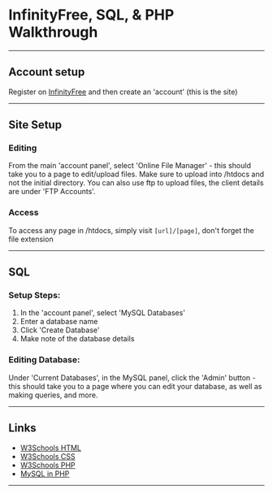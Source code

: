 # InfinityFree, SQL, & PHP Walkthrough  
<hr>

## Account setup
Register on [InfinityFree](https://app.infinityfree.net/register) and then create an 'account' (this is the site)
<hr>

## Site Setup
### Editing
From the main 'account panel', select 'Online File Manager' - this should take you to a page to edit/upload files. Make sure to upload into /htdocs and not the initial directory. You can also use ftp to upload files, the client details are under 'FTP Accounts'.
### Access
To access any page in /htdocs, simply visit `[url]/[page]`, don't forget the file extension
<hr>

## SQL
### Setup Steps:
1. In the 'account panel', select 'MySQL Databases'  
2. Enter a database name  
3. Click 'Create Database'  
4. Make note of the database details  
### Editing Database:
Under 'Current Databases', in the MySQL panel, click the 'Admin' button - this should take you to a page where you can edit your database, as well as making queries, and more.
<hr>

## Links
- [W3Schools HTML](https://www.w3schools.com/html/)
- [W3Schools CSS](https://www.w3schools.com/css/)
- [W3Schools PHP](https://www.w3schools.com/php/)
- [MySQL in PHP](http://www.freewebmasterhelp.com/tutorials/phpmysql)
<hr>
